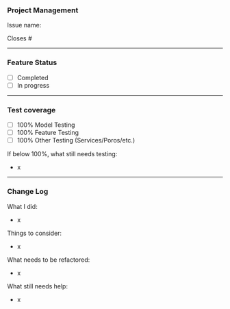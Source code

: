 ### Project Management
Issue name:

Closes #

------------------------------------------------------------------------------
### Feature Status
* [ ] Completed
* [ ] In progress

------------------------------------------------------------------------------
### Test coverage

* [ ] 100% Model Testing
* [ ] 100% Feature Testing
* [ ] 100% Other Testing (Services/Poros/etc.)

If below 100%, what still needs testing:
- x

------------------------------------------------------------------------------
### Change Log

What I did:
- x

Things to consider:
- x

What needs to be refactored:
- x

What still needs help:
- x

